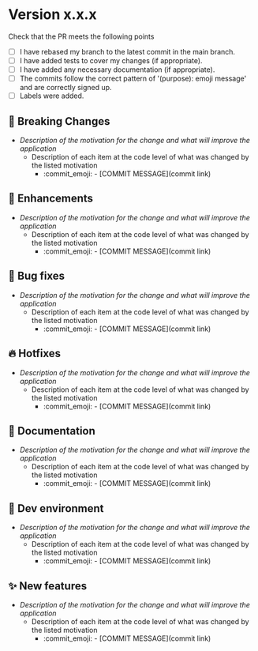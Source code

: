 <!-- ADD VERSION FOR CREATED PULL REQUEST -->

# Version x.x.x

Check that the PR meets the following points

- [ ] I have rebased my branch to the latest commit in the main branch.
- [ ] I have added tests to cover my changes (if appropriate).
- [ ] I have added any necessary documentation (if appropriate).
- [ ] The commits follow the correct pattern of '(purpose): emoji message' and are correctly signed up.
- [ ] Labels were added.

<!-- DELETE TOPICS YOU WILL NOT USE -->

## 🚨 Breaking Changes

- *Description of the motivation for the change and what will improve the application*
  - Description of each item at the code level of what was changed by the listed motivation
    - :commit_emoji: - [COMMIT MESSAGE](commit link)

## 💅 Enhancements

- *Description of the motivation for the change and what will improve the application*
  - Description of each item at the code level of what was changed by the listed motivation
    - :commit_emoji: - [COMMIT MESSAGE](commit link)

## 🐛 Bug fixes

- *Description of the motivation for the change and what will improve the application*
  - Description of each item at the code level of what was changed by the listed motivation
    - :commit_emoji: - [COMMIT MESSAGE](commit link)

## 🔥 Hotfixes

- *Description of the motivation for the change and what will improve the application*
  - Description of each item at the code level of what was changed by the listed motivation
    - :commit_emoji: - [COMMIT MESSAGE](commit link)

## 📄 Documentation

- *Description of the motivation for the change and what will improve the application*
  - Description of each item at the code level of what was changed by the listed motivation
    - :commit_emoji: - [COMMIT MESSAGE](commit link)

## 🤖 Dev environment

- *Description of the motivation for the change and what will improve the application*
  - Description of each item at the code level of what was changed by the listed motivation
    - :commit_emoji: - [COMMIT MESSAGE](commit link)

## ✨ New features

- *Description of the motivation for the change and what will improve the application*
  - Description of each item at the code level of what was changed by the listed motivation
    - :commit_emoji: - [COMMIT MESSAGE](commit link)
